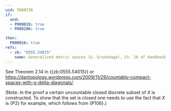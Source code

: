 ```yaml
---
uid: T000738
if:
  and:
  - P000019: true
  - P000106: true

then:
  P000016: true
refs:
  - zb: "0555.54015"
    name: Generalized metric spaces (G. Gruenhage), Ch. 10 of Handbook of set-theoretic topology
---
```


See Theorem 2.14 in {{zb:0555.54015}}
or <https://dantopology.wordpress.com/2009/11/29/countably-compact-spaces-with-g-delta-diagonals/>.

(Note: In the proof a certain uncountable closed discrete subset of $X$  is constructed.
To show that the set is closed one needs to use the fact that $X$ is {P2} for example,
which follows from {P106}.)
